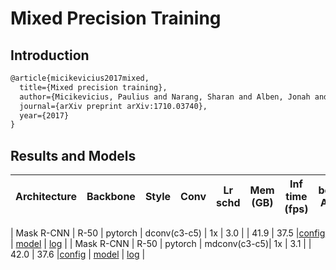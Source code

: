 # Mixed Precision Training

## Introduction

<!-- [OTHERS] -->

```latex
@article{micikevicius2017mixed,
  title={Mixed precision training},
  author={Micikevicius, Paulius and Narang, Sharan and Alben, Jonah and Diamos, Gregory and Elsen, Erich and Garcia, David and Ginsburg, Boris and Houston, Michael and Kuchaiev, Oleksii and Venkatesh, Ganesh and others},
  journal={arXiv preprint arXiv:1710.03740},
  year={2017}
}
```

## Results and Models

| Architecture | Backbone  | Style   | Conv         | Lr schd | Mem (GB) | Inf time (fps) | box AP | mask AP | Config | Download |
|:------------:|:---------:|:-------:|:------------:|:-------:|:--------:|:--------------:|:------:|:-------:|:------:|:--------:|


| Mask   R-CNN | R-50      | pytorch | dconv(c3-c5) | 1x      | 3.0      |                | 41.9   | 37.5    |[config](https://github.com/open-mmlab/mmdetection/tree/master/configs/fp16/mask_rcnn_r50_fpn_fp16_dconv_c3-c5_1x_coco.py) | [model](https://download.openmmlab.com/mmdetection/v2.0/fp16/mask_rcnn_r50_fpn_fp16_dconv_c3-c5_1x_coco/mask_rcnn_r50_fpn_fp16_dconv_c3-c5_1x_coco_20210520_180247-c06429d2.pth) &#124; [log](https://download.openmmlab.com/mmdetection/v2.0/fp16/mask_rcnn_r50_fpn_fp16_dconv_c3-c5_1x_coco/mask_rcnn_r50_fpn_fp16_dconv_c3-c5_1x_coco_20210520_180247.log.json)  |
| Mask   R-CNN | R-50      | pytorch | mdconv(c3-c5)| 1x      | 3.1      |                | 42.0   | 37.6    |[config](https://github.com/open-mmlab/mmdetection/tree/master/configs/fp16/mask_rcnn_r50_fpn_fp16_mdconv_c3-c5_1x_coco.py) | [model](https://download.openmmlab.com/mmdetection/v2.0/fp16/mask_rcnn_r50_fpn_fp16_mdconv_c3-c5_1x_coco/mask_rcnn_r50_fpn_fp16_mdconv_c3-c5_1x_coco_20210520_180434-cf8fefa5.pth) &#124; [log](https://download.openmmlab.com/mmdetection/v2.0/fp16/mask_rcnn_r50_fpn_fp16_mdconv_c3-c5_1x_coco/mask_rcnn_r50_fpn_fp16_mdconv_c3-c5_1x_coco_20210520_180434.log.json)  |
